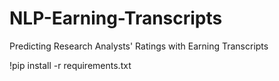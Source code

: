# NLP-Earning-Transcripts
Predicting Research Analysts' Ratings with Earning Transcripts

!pip install -r requirements.txt
